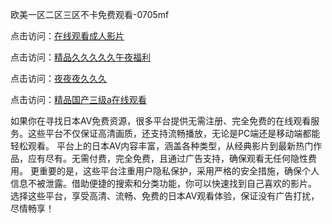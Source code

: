 欧美一区二区三区不卡免费观看-0705mf

点击访问：<a href="https://rtj-3zo.pages.dev/">在线观看成人影片</a>

点击访问：<a href="https://vassv.pages.dev/">精品久久久久久午夜福利</a>

点击访问：<a href="https://gsd-agv.pages.dev/">夜夜夜久久久</a>

点击访问：<a href="https://gda-c7m.pages.dev/">精品国产三级a在线观看</a>

如果你在寻找日本AV免费资源，很多平台提供无需注册、完全免费的在线观看服务。这些平台不仅保证高清画质，还支持流畅播放，无论是PC端还是移动端都能轻松观看。
平台上的日本AV内容丰富，涵盖各种类型，从经典影片到最新热门作品，应有尽有。无需付费，完全免费，且通过广告支持，确保观看无任何隐性费用。
更重要的是，这些平台注重用户隐私保护，采用严格的安全措施，确保个人信息不被泄露。借助便捷的搜索和分类功能，你可以快速找到自己喜欢的影片。
选择这些平台，享受高清、流畅、免费的日本AV观看体验，保证没有广告打扰，尽情畅享！

<span style="display:none;">[Canonical link](）</span>



